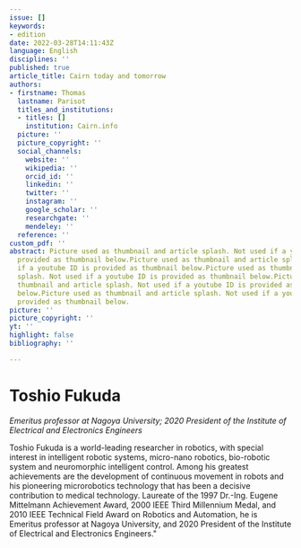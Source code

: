```yaml
---
issue: []
keywords:
- edition
date: 2022-03-28T14:11:43Z
language: English
disciplines: ''
published: true
article_title: Cairn today and tomorrow
authors:
- firstname: Thomas
  lastname: Parisot
  titles_and_institutions:
  - titles: []
    institution: Cairn.info
  picture: ''
  picture_copyright: ''
  social_channels:
    website: ''
    wikipedia: ''
    orcid_id: ''
    linkedin: ''
    twitter: ''
    instagram: ''
    google_scholar: ''
    researchgate: ''
    mendeley: ''
  reference: ''
custom_pdf: ''
abstract: Picture used as thumbnail and article splash. Not used if a youtube ID is
  provided as thumbnail below.Picture used as thumbnail and article splash. Not used
  if a youtube ID is provided as thumbnail below.Picture used as thumbnail and article
  splash. Not used if a youtube ID is provided as thumbnail below.Picture used as
  thumbnail and article splash. Not used if a youtube ID is provided as thumbnail
  below.Picture used as thumbnail and article splash. Not used if a youtube ID is
  provided as thumbnail below.
picture: ''
picture_copyright: ''
yt: ''
highlight: false
bibliography: ''

---
```

# Toshio Fukuda

_Emeritus professor at Nagoya University; 2020 President of the Institute of Electrical and Electronics Engineers_

Toshio Fukuda is a world-leading researcher in robotics, with special interest in intelligent robotic systems, micro-nano robotics, bio-robotic system and neuromorphic intelligent control. Among his greatest achievements are the development of continuous movement in robots and his pioneering microrobotics technology that has been a decisive contribution to medical technology. Laureate of the 1997 Dr.-Ing. Eugene Mittelmann Achievement Award, 2000 IEEE Third Millennium Medal, and 2010 IEEE Technical Field Award on Robotics and Automation, he is Emeritus professor at Nagoya University, and 2020 President of the Institute of Electrical and Electronics Engineers."